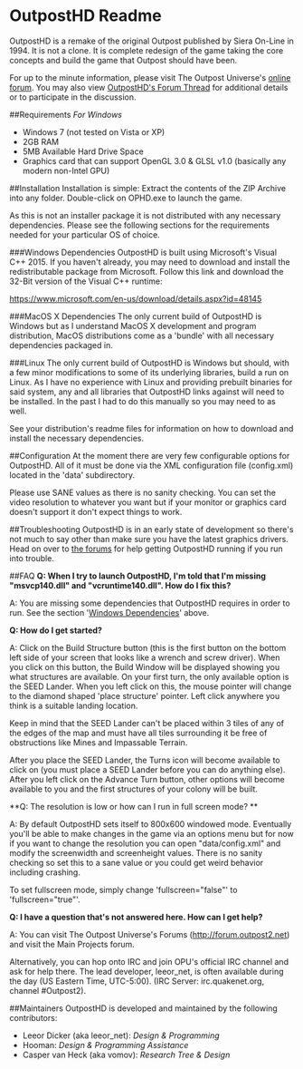 # OutpostHD Readme
OutpostHD is a remake of the original Outpost published by Siera On-Line in 1994. It is not a clone. It is complete redesign of the game taking the core concepts and build the game that Outpost should have been.

For up to the minute information, please visit The Outpost Universe's [online forum](http://forum.outpost2.net). You may also view [OutpostHD's Forum Thread](http://forum.outpost2.net/index.php/topic,5718.0.html) for additional details or to participate in the discussion.

##Requirements
*For Windows*

* Windows 7 (not tested on Vista or XP)
* 2GB RAM
* 5MB Available Hard Drive Space
* Graphics card that can support OpenGL 3.0 & GLSL v1.0 (basically any modern non-Intel GPU)

##Installation
Installation is simple: Extract the contents of the ZIP Archive into any folder. Double-click on OPHD.exe to launch the game.

As this is not an installer package it is not distributed with any necessary dependencies. Please see the following sections for the requirements needed for your particular OS of choice.

###Windows Dependencies
OutpostHD is built using Microsoft's Visual C++ 2015. If you haven't already, you may need to download and install the redistributable package from Microsoft. Follow this link and download the 32-Bit version of the Visual C++ runtime:

https://www.microsoft.com/en-us/download/details.aspx?id=48145

###MacOS X Dependencies
The only current build of OutpostHD is Windows but as I understand MacOS X development and program distribution, MacOS distributions come as a 'bundle' with all necessary dependencies packaged in.

###Linux
The only current build of OutpostHD is Windows but should, with a few minor modifications to some of its underlying libraries, build a run on Linux. As I have no experience with Linux and providing prebuilt binaries for said system, any and all libraries that OutpostHD links against will need to be installed. In the past I had to do this manually so you may need to as well.

See your distribution's readme files for information on how to download and install the necessary dependencies.

##Configuration
At the moment there are very few configurable options for OutpostHD. All of it must be done via the XML configuration file (config.xml) located in the 'data' subdirectory.

Please use SANE values as there is no sanity checking. You can set the video resolution to whatever you want but if your monitor or graphics card doesn't support it don't expect things to work.

##Troubleshooting
OutpostHD is in an early state of development so there's not much to say other than make sure you have the latest graphics drivers. Head on over to [the forums](http://forum.outpost2.net) for help getting OutpostHD running if you run into trouble.

##FAQ
**Q: When I try to launch OutpostHD, I'm told that I'm missing "msvcp140.dll" and "vcruntime140.dll". How do I fix this?**

A: You are missing some dependencies that OutpostHD requires in order to run. See the section '[Windows Dependencies](#3)' above.

**Q: How do I get started?**

A: Click on the Build Structure button (this is the first button on the bottom left side of your screen that looks like a wrench and screw driver). When you click on this button, the Build Window will be displayed showing you what structures are available. On your first turn, the only available option is the SEED Lander. When you left click on this, the mouse pointer will change to the diamond shaped 'place structure' pointer. Left click anywhere you think is a suitable landing location.

Keep in mind that the SEED Lander can't be placed within 3 tiles of any of the edges of the map and must have all tiles surrounding it be free of obstructions like Mines and Impassable Terrain.

After you place the SEED Lander, the Turns icon will become available to click on (you must place a SEED Lander before you can do anything else). After you left click on the Advance Turn button, other options will become available to you and the first structures of your colony will be built.

**Q: The resolution is low or how can I run in full screen mode? **

A: By default OutpostHD sets itself to 800x600 windowed mode. Eventually you'll be able to make changes in the game via an options menu but for now if you want to change the resolution you can open "data/config.xml" and modify the screenwidth and screenheight values. There is no sanity checking so set this to a sane value or you could get weird behavior including crashing.

To set fullscreen mode, simply change 'fullscreen="false"' to 'fullscreen="true"'.

**Q: I have a question that's not answered here. How can I get help?**

A: You can visit The Outpost Universe's Forums (http://forum.outpost2.net) and visit the Main Projects forum.

Alternatively, you can hop onto IRC and join OPU's official IRC channel and ask for help there. The lead developer, leeor_net, is often available during the day (US Eastern Time, UTC-5:00). (IRC Server: irc.quakenet.org, channel #Outpost2).

##Maintainers
OutpostHD is developed and maintained by the following contributors:

- Leeor Dicker (aka leeor_net): *Design & Programming*
- Hooman: *Design & Programming Assistance*
- Casper van Heck (aka vomov): *Research Tree & Design*